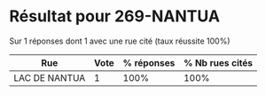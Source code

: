 # Résultat pour 269-NANTUA

Sur 1 réponses dont 1 avec une rue cité (taux réussite 100%)

| Rue | Vote | % réponses | % Nb rues cités|
|-----|------|------------|----------------|
| LAC DE NANTUA | 1 | 100% | 100%|

